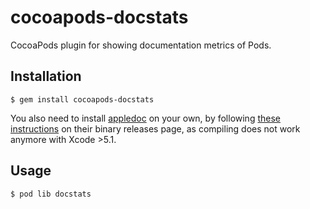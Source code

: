 # cocoapods-docstats

CocoaPods plugin for showing documentation metrics of Pods.

## Installation

    $ gem install cocoapods-docstats

You also need to install [appledoc][1] on your own, by following [these instructions][2] on their binary releases page, as compiling does not work anymore with Xcode >5.1.

## Usage

    $ pod lib docstats

[1]: http://gentlebytes.com/appledoc/
[2]: https://github.com/tomaz/appledoc/releases/tag/v2.2-963
